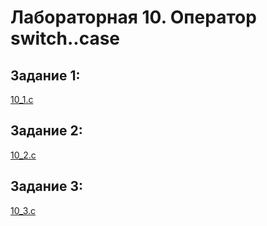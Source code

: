 # Лабораторная 10. Оператор switch..case

## Задание 1:
[10_1.c](./10_1.c)

## Задание 2:
[10_2.c](./10_2.c)

## Задание 3:
[10_3.c](./10_3.c)
